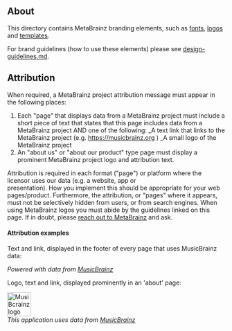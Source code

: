 ## About

This directory contains MetaBrainz branding elements, such as [fonts](./fonts), [logos](./logos) and [templates](./templates).

For brand guidelines (how to use these elements) please see <a href="../guidelines/design-guidelines.md">design-guidelines.md</a>.

## Attribution

When required, a MetaBrainz project attribution message must appear in the following places:

1. Each "page" that displays data from a MetaBrainz project must include a short piece of text that
states that this page includes data from a MetaBrainz project AND one of the following:
   _A text link that links to the MetaBrainz project (e.g. https://musicbrainz.org )
   _A small logo of the MetaBrainz project
2. An "about us" or "about our product" type page must display a prominent MetaBrainz project logo
and attribution text.

Attribution is required in each format ("page") or platform where the licensor uses our data (e.g. a website, app or     
presentation). How you implement this should be appropriate for your web pages/product. Furthermore, the
attribution, or "pages" where it appears, must not be selectively hidden from users, or from search engines.
When using MetaBrainz logos you must abide by the guidelines linked on this page. If in doubt, please 
[reach out to MetaBrainz](https://metabrainz.org/contact) and ask.


#### Attribution examples

Text and link, displayed in the footer of every page that uses MusicBrainz data:</br>

*Powered with data from [MusicBrainz](https://musicbrainz.org/)*

Logo, text and link, displayed prominently in an 'about' page:</br>

<img src="../brand/logos/MetaBrainz/SVG/MusicBrainz_logo.svg" alt="MusiBcrainz logo" height="55px"></br>
*This application uses data from [MusicBrainz](https://musicbrainz.org/)*
